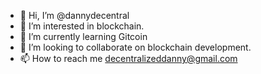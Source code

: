 - 👋 Hi, I’m @dannydecentral
- 👀 I’m interested in blockchain. 
- 🌱 I’m currently learning Gitcoin
- 💞️ I’m looking to collaborate on blockchain development. 
- 📫 How to reach me decentralizeddanny@gmail.com

<!---
dannydecentral/dannydecentral is a ✨ special ✨ repository because its `README.md` (this file) appears on your GitHub profile.
You can click the Preview link to take a look at your changes.
--->
